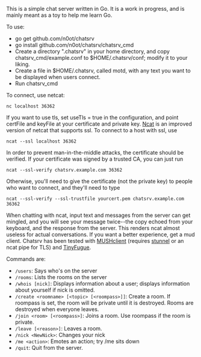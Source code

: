This is a simple chat server written in Go. It is a work in progress, and is mainly meant as a toy to help me learn Go.

To use:

* go get github.com/n0ot/chatsrv
* go install github.com/n0ot/chatsrv/chatsrv_cmd
* Create a directory ".chatsrv" in your home directory, and copy chatsrv_cmd/example.conf to $HOME/.chatsrv/conf; modify it to your liking.
* Create a file in $HOME/.chatsrv, called motd, with any text you want to be displayed when users connect.
* Run chatsrv_cmd

To connect, use netcat:

    nc localhost 36362

If you want to use tls, set useTls = true in the configuration, and point certFile and keyFile at your certificate and private key.
[Ncat](https://nmap.org/ncat/) is an improved version of netcat that supports ssl. To connect to a host with ssl, use

    ncat --ssl localhost 36362

In order to prevent man-in-the-middle attacks, the certificate should be verified. If your certificate was signed by a trusted CA, you can just run

    ncat --ssl-verify chatsrv.example.com 36362

Otherwise, you'll need to give the certificate (not the private key) to people who want to connect, and they'll need to type

    ncat --ssl-verify --ssl-trustfile yourcert.pem chatsrv.example.com 36362

When chatting with ncat, input text and messages from the server can get mingled, and you will see your message twice--the copy echoed from your keyboard, and the response from the server.
This renders ncat almost useless for actual conversations. If you want a better experience, get a mud client.
Chatsrv has been tested with [MUSHclient](http://www.gammon.com.au/mushclient/mushclient.htm) (requires [stunnel](https://www.stunnel.org/index.html) or an ncat pipe for TLS)
and [TinyFugue](http://tinyfugue.sourceforge.net/).

Commands are:

* `/users`: Says who's on the server
* `/rooms`: Lists the rooms on the server
* `/whois [nick]`: Displays information about a user; displays information about yourself if nick is omitted.
* `/create <roomname> [<topic> [<roompass>]]`: Create a room. If roompass is set, the room will be private until it is destroyed. Rooms are destroyed when everyone leaves.
* `/join <room> [<roompass>]`: Joins a room. Use roompass if the room is private.
* `/leave [<reason>]`: Leaves a room.
* `/nick <NewNick>`: Changes your nick
* `/me <action>`: Emotes an action; try /me sits down
* `/quit`: Quit from the server.
